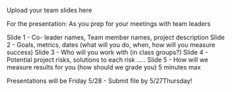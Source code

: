 Upload your team slides here

 

For the presentation: As you prep for your meetings with team leaders

Slide 1 - Co- leader names, Team member names, project description
Slide 2 - Goals, metrics, dates (what will you do, when, how will you measure success)
Slide 3 - Who will you work with (in class groups?)
Slide 4 - Potential project risks, solutions to each risk .....
Slide 5 - How will we measure results for you (how should we grade you)
5 minutes max

Presentations will be Friday  5/28 - Submit file by 5/27Thursday!